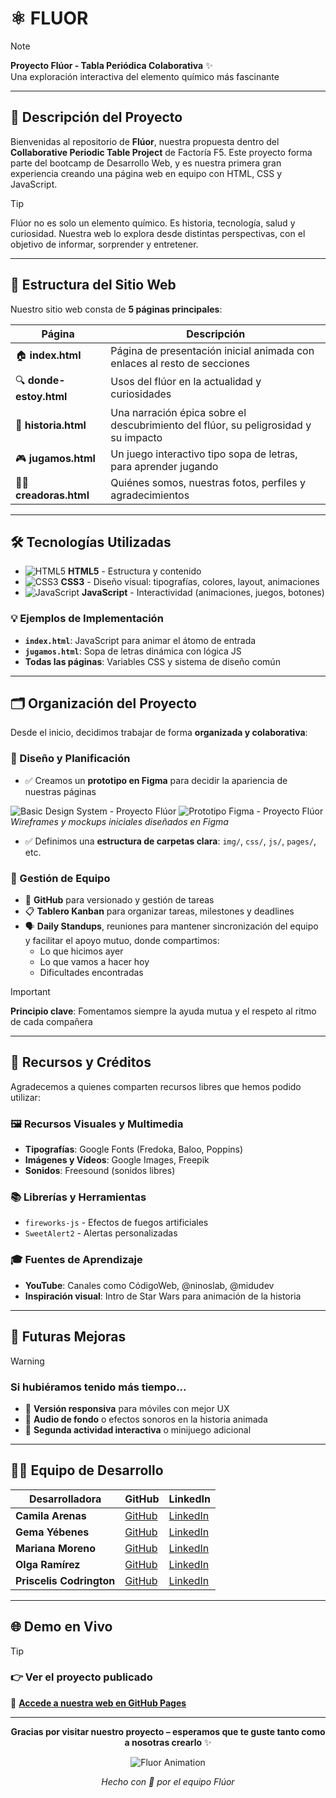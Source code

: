 # ⚛️ FLUOR

> [!NOTE]
> **Proyecto Flúor - Tabla Periódica Colaborativa** ✨  
> Una exploración interactiva del elemento químico más fascinante

---

## 🌟 Descripción del Proyecto

Bienvenidas al repositorio de **Flúor**, nuestra propuesta dentro del **Collaborative Periodic Table Project** de Factoría F5. Este proyecto forma parte del bootcamp de Desarrollo Web, y es nuestra primera gran experiencia creando una página web en equipo con HTML, CSS y JavaScript.

> [!TIP]
> Flúor no es solo un elemento químico. Es historia, tecnología, salud y curiosidad. Nuestra web lo explora desde distintas perspectivas, con el objetivo de informar, sorprender y entretener.

---

## 📁 Estructura del Sitio Web

Nuestro sitio web consta de **5 páginas principales**:

| Página | Descripción |
|--------|-------------|
| 🏠 **index.html** | Página de presentación inicial animada con enlaces al resto de secciones |
| 🔍 **donde-estoy.html** | Usos del flúor en la actualidad y curiosidades |
| 📜 **historia.html** | Una narración épica sobre el descubrimiento del flúor, su peligrosidad y su impacto |
| 🎮 **jugamos.html** | Un juego interactivo tipo sopa de letras, para aprender jugando |
| 👩‍💻 **creadoras.html** | Quiénes somos, nuestras fotos, perfiles y agradecimientos |

---

## 🛠️ Tecnologías Utilizadas

- ![HTML5](https://img.shields.io/badge/HTML5-E34F26?style=flat&logo=html5&logoColor=white) **HTML5** - Estructura y contenido
- ![CSS3](https://img.shields.io/badge/CSS3-1572B6?style=flat&logo=css3&logoColor=white) **CSS3** - Diseño visual: tipografías, colores, layout, animaciones  
- ![JavaScript](https://img.shields.io/badge/JavaScript-F7DF1E?style=flat&logo=javascript&logoColor=black) **JavaScript** - Interactividad (animaciones, juegos, botones)

### 💡 Ejemplos de Implementación

- **`index.html`**: JavaScript para animar el átomo de entrada
- **`jugamos.html`**: Sopa de letras dinámica con lógica JS  
- **Todas las páginas**: Variables CSS y sistema de diseño común

---

## 🗂️ Organización del Proyecto

Desde el inicio, decidimos trabajar de forma **organizada y colaborativa**:

### 🎨 Diseño y Planificación

- :white_check_mark: Creamos un **prototipo en Figma** para decidir la apariencia de nuestras páginas

![Basic Design System - Proyecto Flúor](../src/images/img-general/PrototypePages_Fluor.png)
![Prototipo Figma - Proyecto Flúor](../src/images/img-general/basicDesignSystem_Fluor.png)
*Wireframes y mockups iniciales diseñados en Figma*
- :white_check_mark: Definimos una **estructura de carpetas clara**: `img/`, `css/`, `js/`, `pages/`, etc.

### 👥 Gestión de Equipo

- :arrows_counterclockwise: **GitHub** para versionado y gestión de tareas
- :clipboard: **Tablero Kanban** para organizar tareas, milestones y deadlines
- :speaking_head: **Daily Standups**, reuniones para mantener sincronización del equipo y facilitar el apoyo mutuo, donde compartimos:
  - Lo que hicimos ayer
  - Lo que vamos a hacer hoy
  - Dificultades encontradas


> [!IMPORTANT]
> **Principio clave**: Fomentamos siempre la ayuda mutua y el respeto al ritmo de cada compañera

---

## 🎨 Recursos y Créditos

Agradecemos a quienes comparten recursos libres que hemos podido utilizar:

### 🖼️ Recursos Visuales y Multimedia
- **Tipografías**: Google Fonts (Fredoka, Baloo, Poppins)
- **Imágenes y Vídeos**: Google Images, Freepik
- **Sonidos**: Freesound (sonidos libres)

### 📚 Librerías y Herramientas
- `fireworks-js` - Efectos de fuegos artificiales
- `SweetAlert2` - Alertas personalizadas

### 🎓 Fuentes de Aprendizaje
- **YouTube**: Canales como CódigoWeb, @ninoslab, @midudev
- **Inspiración visual**: Intro de Star Wars para animación de la historia

---

## 🚀 Futuras Mejoras

> [!WARNING]
> ### Si hubiéramos tenido más tiempo...

- :iphone: **Versión responsiva** para móviles con mejor UX
- :musical_note: **Audio de fondo** o efectos sonoros en la historia animada
- :dart: **Segunda actividad interactiva** o minijuego adicional

---

## 👩‍💻 Equipo de Desarrollo

| Desarrolladora | GitHub | LinkedIn |
|----------------|--------|----------|
| **Camila Arenas** | [GitHub](enlace-github) | [LinkedIn](enlace-linkedin) |
| **Gema Yébenes** | [GitHub](enlace-github) | [LinkedIn](enlace-linkedin) |
| **Mariana Moreno** | [GitHub](enlace-github) | [LinkedIn](enlace-linkedin) |
| **Olga Ramírez** | [GitHub](https://github.com/olgararo) | [LinkedIn](https://www.linkedin.com/in/olga-ramirez-rodriguez/) |
| **Priscelis Codrington** | [GitHub](enlace-github) | [LinkedIn](enlace-linkedin) |

---

## 🌐 Demo en Vivo

> [!TIP]
> ### :point_right: Ver el proyecto publicado
> 
> :link: **[Accede a nuestra web en GitHub Pages](https://nombre-usuario.github.io/fluor)**



---

<div align="center">

**Gracias por visitar nuestro proyecto – esperamos que te guste tanto como a nosotras crearlo** :sparkles:

![Fluor Animation](https://media3.giphy.com/media/v1.Y2lkPTc5MGI3NjExNmViM2M3bWd4bDQyb2VpYmJ5a3Z0Z205NWp5Y2N1MTdldTB1NDAzbyZlcD12MV9pbnRlcm5hbF9naWZfYnlfaWQmY3Q9Zw/xT5LMI17X3TCCzxn0Y/giphy.gif)

*Hecho con :purple_heart: por el equipo Flúor*

</div>